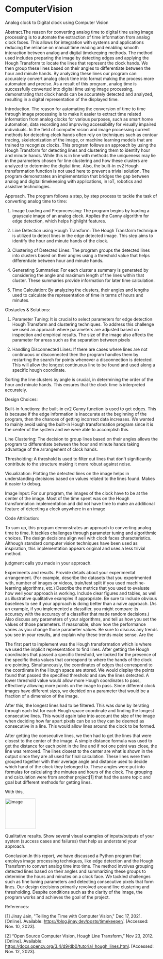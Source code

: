 # ComputerVision
Analog clock to Digital clock using Computer Vision

Abstract.The reason for converting analog time to digital time using image processing is to automate the extraction of time information from analog clock faces. This allows for integration with systems and applications reducing the reliance on manual time reading and enabling smooth interaction between analog and digital timekeeping methods. The method used includes preparing the image by detecting edges and applying the Hough Transform to locate the lines that represent the clock hands. We then group these lines based on their angles to differentiate between the hour and minute hands. By analyzing these lines our program can accurately convert analog clock time into format making the  process more automated and precise. As a result of this program, analog time is successfully converted into digital time using image processing, demonstrating that clock hands can be accurately detected and analyzed, resulting in a digital representation of the displayed time.


Introduction. The reason for automating the conversion of time to time through image processing is to make it easier to extract time related information from analog clocks for various purposes, such as smart home automation, data recording and improving accessibility for visually impaired individuals. In the field of computer vision and image processing current methods for detecting clock hands often rely on techniques such as contour tracing, skeletonization of the image, or machine learning models that are trained to recognize clocks.
This program follows an approach by using the Hough Transform for detecting lines and clustering them to identify hour and minute hands. While this is in line with methods the uniqueness may lie in the parameters chosen for line clustering and how these clusters are analyzed to determine the digital time. Also, the built-in cv2 Hough transformation function is not used here to prevent a trivial solution. The program demonstrates an implementation that bridges the gap between analog and digital timekeeping with applications, in IoT, robotics and assistive technologies.


Approach.
The program follows a step, by step process to tackle the task of converting analog time to time:

1. Image Loading and Preprocessing: The program begins by loading a grayscale image of an analog clock. Applies the Canny algorithm for edge detection, which helps highlight features.

2. Line Detection using Hough Transform: The Hough Transform technique is utilized to detect lines in the edge detected image. This step aims to identify the hour and minute hands of the clock.

3. Clustering of Detected Lines: The program groups the detected lines into clusters based on their angles using a threshold value that helps differentiate between hour and minute hands.

4. Generating Summaries: For each cluster a summary is generated by considering the angle and maximum length of the lines within that cluster. These summaries provide information for later time calculation.

5. Time Calculation: By analyzing the clusters, their angles and lengths used to calculate the 
representation of time in terms of hours and minutes.

Obstacles & Solutions:

1. Parameter Tuning: It is crucial to select parameters for edge detection Hough Transform and clustering techniques. To address this challenge we used an approach where parameters are adjusted based on inspection and empirical results. The size of the image also affects the parameter for areas such as the separation between pixels

2. Handling Disconnected Lines: If there are cases where lines are not continuous or disconnected then the program handles them by restarting the search for points whenever a disconnection is detected. This will allow the longest continuous line to be found and used along a specific hough coordinate.

Sorting the line clusters by angle is crucial, in determining the order of the hour and minute hands. This ensures that the clock time is interpreted accurately.

Design Choices:

Built-in functions: the built-in cv2 Canny function is used to get edges. This is because if the edge information is inaccurate at the beginning of the program, then the chances of getting incorrect data increases. We wanted to mainly avoid using the built-in Hough transformation program since it is the center of the system and we were able to accomplish this.

Line Clustering: The decision to group lines based on their angles allows the program to differentiate between the hour and minute hands taking advantage of the arrangement of clock hands.

Thresholding: A threshold is used to filter out lines that don't significantly contribute to the structure making it more robust against noise.

Visualization: Plotting the detected lines on the image helps in understanding decisions based on values related to the lines found. Makes it easier to debug.

Image Input: For our program, the images of the clock have to be at the center of the image. Most of the time spent was on the Hough transformation implementation and did not have time to make an additional feature of detecting a clock anywhere in an image

Code Attribution:

To sum up, this program demonstrates an approach to converting analog time to time. It tackles challenges through parameter tuning and algorithmic choices. The design decisions align well with clock faces characteristics. Although standard computer vision techniques have been used as inspiration, this implementation appears original and uses a less trivial method.

judgment calls you made in your approach.

Experiments and results. Provide details about your experimental arrangement. (For example, describe the datasets that you experimented with, number of images or videos, train/test split  if you used machine-learning algorithms, etc.) Describe the metrics that you used to evaluate how well your approach is working. Include clear figures and tables, as well as illustrative qualitative examples if appropriate. Be sure to include obvious baselines to see if your approach is doing better than a naive approach. (As an example, if you implemented a classifier, you might compare its accuracy with the accuracy of a classifier that made random decisions.) Also discuss any parameters of your algorithms, and tell us how you set the values of those parameters. If reasonable, show how the performance varies as you change those parameter values. Be sure to discuss any trends you see in your results, and explain why these trends make sense. Are the 

The first part to implement was the Hough transformation which is where we used the implicit representation to find lines. After getting the Hough coordinates that passed a specific threshold, we looked for the presence of the specific theta values that correspond to where the hands of the clock are pointing. Simultaneously, the coordinates of edges that correspond to the coordinate in the Hough space are stored. We would display the points found that passed the specified threshold and saw the lines detected. A lower threshold value would allow more Hough coordinates to pass, effectively allowing more points on the image to pass. Since different clock images have different sizes, we decided on a parameter that would be a fraction of a dimension of the image.



After this, the longest lines had to be filtered. This was done by iterating through each list for each Hough space coordinate and finding the longest consecutive lines. This would again take into account the size of the image when deciding how far apart pixels can be so they can be deemed as consecutive in a line. This would allow lines around the clock to be formed.


After getting the consecutive lines, we then had to get the lines that were closest to the center of the image. A simple distance formula was used to get the distance for each point in the line and if not one point was close, the line was removed. The lines closest to the center are what is shown in the output since they are all used for final calculation. These lines were then grouped together with their average angle and distance used to decide which hand of the clock they belonged to. These angles were put into formulas for calculating the minutes and hours of the clock. The grouping and calculation were from another project[1] that had the same topic and goal but different methods for getting lines.

With this,







<img width="100" alt="image" src="https://github.com/user-attachments/assets/f117c079-8c75-437f-b468-493d8bdb3a04" />


Qualitative results. Show several visual examples of inputs/outputs of your system (success cases and failures) that help us understand your approach.

Conclusion.In this report, we have discussed a Python program that employs image processing techniques, like edge detection and the Hough Transform to convert analog time into time. The method involves grouping detected lines based on their angles and summarizing these groups to determine the hours and minutes on a clock face. We tackled challenges such as fine tuning parameters and detecting consecutive pixels that form lines. Our design decisions primarily revolved around line clustering and thresholding. Despite conditions such as the clarity of the image, the program works and achieves the goal of the project.



References:

[1] Jinay Jain, "Telling the Time with Computer Vision," Dec 17, 2021.  [Online]. Available: https://blog.jinay.dev/posts/timekeeper/. [Accessed: Nov. 10, 2023].

[2] “Open Source Computer Vision, Hough Line Transform,” Nov 23, 2012. [Online]. Available: https://docs.opencv.org/3.4/d9/db0/tutorial_hough_lines.html. [Accessed: Nov. 12, 2023].






